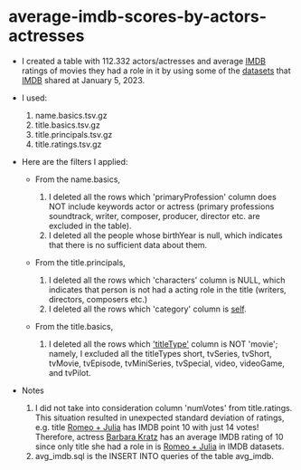 # average-imdb-scores-by-actors-actresses

* I created a table with 112.332 actors/actresses and average [IMDB](https://www.imdb.com/) ratings of movies they had a role in it by using some of the [datasets](https://datasets.imdbws.com/) that [IMDB](https://www.imdb.com/) shared at January 5, 2023.

* I used:
  1. name.basics.tsv.gz
  2. title.basics.tsv.gz
  3. title.principals.tsv.gz
  4. title.ratings.tsv.gz

* Here are the filters I applied:

  - From the name.basics,
  
    1. I deleted all the rows which 'primaryProfession' column does NOT include keywords actor or actress (primary professions soundtrack, writer, composer, producer, director etc. are excluded in the table).
    2. I deleted all the people whose birthYear is null, which indicates that there is no sufficient data about them.
    
  - From the title.principals,
  
    1. I deleted all the rows which 'characters' column is NULL, which indicates that person is not had a acting role in the title (writers, directors, composers etc.)
    2. I deleted all the rows which 'category' column is [self](https://help.imdb.com/article/contribution/filmography-credits/why-do-some-acting-credits-show-up-in-a-separate-list-under-a-category-called-self-even-if-those-people-didn-t-actually-appear-as-themselves/G5H28P735WRDPSKN?ref_=helpart_nav_53#).
    
  - From the title.basics,
  
    1. I deleted all the rows which ['titleType'](https://developer.imdb.com/documentation/bulk-data-documentation/data-dictionary/titles#titletype) column is NOT 'movie'; namely, I excluded all the titleTypes short, tvSeries, tvShort, tvMovie, tvEpisode, tvMiniSeries, tvSpecial, video, videoGame, and tvPilot.

* Notes 

  1. I did not take into consideration column 'numVotes' from title.ratings. This situation resulted in unexpected standard deviation of ratings, e.g. title [Romeo + Julia](https://www.imdb.com/title/tt4130224/?ref_=nm_ov_bio_lk) has IMDB point 10 with just 14 votes! Therefore, actress [Barbara Kratz](https://www.imdb.com/name/nm6853501/) has an average IMDB rating of 10 since only title she had a role in is [Romeo + Julia](https://www.imdb.com/title/tt4130224/?ref_=nm_ov_bio_lk) in IMDB datasets.
  2. avg_imdb.sql is the INSERT INTO queries of the table avg_imdb.
  

  

